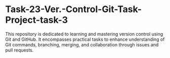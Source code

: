 # Task-23-Ver.-Control-Git-Task-Project-task-3
This repository is dedicated to learning and mastering version control using Git and GitHub. It encompasses practical tasks to enhance understanding of Git commands, branching, merging, and collaboration through issues and pull requests.
